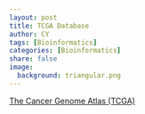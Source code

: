 ```yaml
---
layout: post
title: TCGA Database 
author: CY
tags: [Bioinformatics]
categories: [Bioinformatics]
share: false
image:
  background: triangular.png 
---
```




[The Cancer Genome Atlas (TCGA)](https://cancergenome.nih.gov/)    

